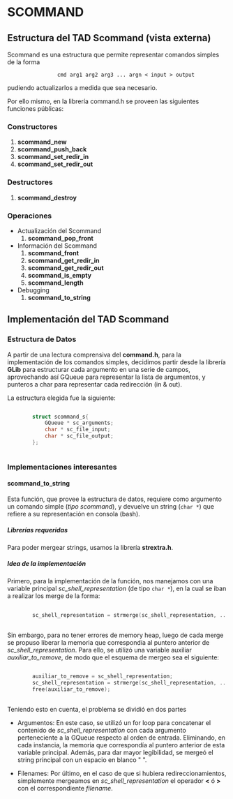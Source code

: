 # **SCOMMAND**

## Estructura del TAD Scommand (vista externa)

Scommand es una estructura que permite representar comandos simples de la forma
```     
                cmd arg1 arg2 arg3 ... argn < input > output
```
pudiendo actualizarlos a medida que sea necesario.

Por ello mismo, en la librería command.h se proveen las siguientes funciones públicas:

### Constructores

1. **scommand_new**    
2. **scommand_push_back**
3. **scommand_set_redir_in**
4. **scommand_set_redir_out**

### Destructores

1. **scommand_destroy**

### Operaciones

* Actualización del Scommand
    1. **scommand_pop_front**
* Información del Scommand
    1. **scommand_front**
    2. **scommand_get_redir_in**
    3. **scommand_get_redir_out**
    4. **scommand_is_empty**
    5. **scommand_length**
* Debugging
    1. **scommand_to_string**

## Implementación del TAD Scommand

### Estructura de Datos

A partir de una lectura comprensiva del **command.h**, para la implementación de los comandos simples, decidimos partir desde la librería **GLib** para estructurar cada argumento en una serie de campos, aprovechando así GQueue para representar la lista de argumentos, y punteros a char para representar cada redirección (in & out).

La estructura elegida fue la siguiente:
```c

        struct scommand_s{
            GQueue * sc_arguments;
            char * sc_file_input;
            char * sc_file_output;
        };
        
```

### Implementaciones interesantes

#### scommand_to_string

Esta función, que provee la estructura de datos, requiere como argumento un comando simple (*tipo scommand*), y devuelve un string (```char *```) que refiere a su representación en consola (bash).

##### Librerías requeridas

Para poder mergear strings, usamos la librería **strextra.h**.

##### Idea de la implementación

Primero, para la implementación de la función, nos manejamos con una variable principal *sc_shell_representation* (de tipo ```char *```), en la cual se iban a realizar los merge de la forma:
```c
        
        sc_shell_representation = strmerge(sc_shell_representation, ...);
        
```
Sin embargo, para no tener errores de memory heap, luego de cada merge se propuso liberar la memoria que correspondía al puntero anterior de *sc_shell_representation*. Para ello, se utilizó una variable auxiliar *auxiliar_to_remove*, de modo que el esquema de mergeo sea el siguiente:
```c
        
        auxiliar_to_remove = sc_shell_representation;
        sc_shell_representation = strmerge(sc_shell_representation, ...);
        free(auxiliar_to_remove);
        
```

Teniendo esto en cuenta, el problema se dividió en dos partes

* Argumentos: En este caso, se utilizó un for loop para concatenar el contenido de *sc_shell_representation* con cada argumento perteneciente a la GQueue respecto al orden de entrada. Eliminando, en cada instancia, la memoria que correspondía al puntero anterior de esta variable principal. Además, para dar mayor legibilidad, se mergeó el string principal con un espacio en blanco " ".

* Filenames: Por último, en el caso de que si hubiera redireccionamientos, simplemente mergeamos en *sc_shell_representation* el operador **<** ó **>** con el correspondiente *filename*.